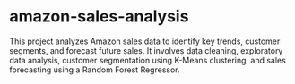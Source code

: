 # amazon-sales-analysis
This project analyzes Amazon sales data to identify key trends, customer segments, and forecast future sales. It involves data cleaning, exploratory data analysis, customer segmentation using K-Means clustering, and sales forecasting using a Random Forest Regressor. 
